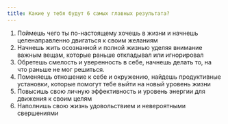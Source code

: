 ```yaml
---
title: Какие у тебя будут 6 самых главных результата?
---
```


1. Поймешь чего ты по-настоящему хочешь в жизни и начнешь целенаправленно
   двигаться к своим желаниям
2. Начнешь жить осознанной и полной жизнью уделяя внимание важным вещам, которые
   раньше откладывал или игнорировал
3. Обретешь смелость и уверенность в себе, начнешь делать то, на что раньше не
   мог решиться.
4. Поменяешь отношение к себе и окружению, найдешь продуктивные установки,
   которые помогут тебе выйти на новый уровень жизни
5. Повысишь свою личную эффективность и уровень энергии для движения к своим
   целям
6. Наполнишь свою жизнь удовольствием и невероятными свершениями
